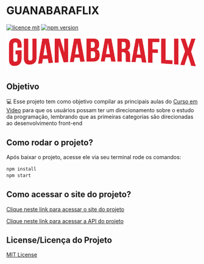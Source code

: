 # GUANABARAFLIX
[![licence mit](https://img.shields.io/badge/licence-MIT-blue.svg)](https://github.com/almerindopaixao/guanabaraflix/LICENSE) [![npm version](https://img.shields.io/npm/v/react.svg?style=flat)](https://www.npmjs.com/package/react)

![Logo](./src/assets/img/Logo.png)

## Objetivo

:computer: Esse projeto tem como objetivo compilar as principais aulas do [Curso em Video](https://www.youtube.com/c/CursoemV%C3%ADdeo/featured) para que os usuários possam ter um direcionamento sobre o estudo da programação, lembrando que as primeiras categorias são direcionadas ao desenvolvimento front-end

## Como rodar o projeto?

Após baixar o projeto, acesse ele via seu terminal rode os comandos:

```sh
npm install
npm start
```

## Como acessar o site do projeto?

[Clique neste link para acessar o site do projeto](https://guanabaraflix.vercel.app/)

[Clique neste link para acessar a API do projeto](https://guanabaraflix.herokuapp.com/categorias)

## License/Licença do Projeto
[MIT License](./LICENSE)
